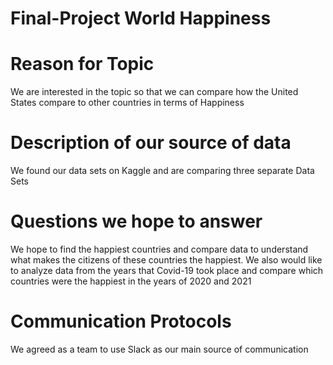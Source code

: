 # Final-Project World Happiness 

# Reason for Topic
We are interested in the topic so that we can compare how the United States compare to other countries in terms of Happiness

# Description of our source of data
We found our data sets on Kaggle and are comparing three separate Data Sets

# Questions we hope to answer
We hope to find the happiest countries and compare data to understand what makes the citizens of these countries the happiest.
We also would like to analyze data from the years that Covid-19 took place and compare which countries were the happiest in the years of 2020 and 2021

# Communication Protocols
We agreed as a team to use Slack as our main source of communication

